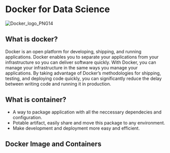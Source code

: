 # Docker for Data Science

![Docker_logo_PNG14](https://user-images.githubusercontent.com/67580321/230393511-2bf7d73c-9392-4371-b0b0-377076da9405.png)


## What is docker?
Docker is an open platform for developing, shipping, and running applications. Docker enables you to separate your applications from your infrastructure so you can deliver software quickly. With Docker, you can manage your infrastructure in the same ways you manage your applications. By taking advantage of Docker’s methodologies for shipping, testing, and deploying code quickly, you can significantly reduce the delay between writing code and running it in production.

## What is container?
- A way to package application with all the neccessary dependecies and configuration.
- Potable artifact, easily share and move this package to any environment.
- Make development and deployment more easy and efficient.

## Docker Image and Containers

